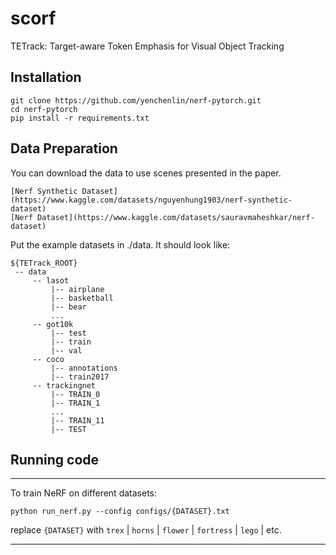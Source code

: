 # scorf

TETrack: Target-aware Token Emphasis for Visual Object Tracking

<!--
![TETrack_Framework](tracking/TETrack_network.png)
-->

## Installation

```
git clone https://github.com/yenchenlin/nerf-pytorch.git
cd nerf-pytorch
pip install -r requirements.txt
```

## Data Preparation
You can download the data to use scenes presented in the paper.
```
[Nerf Synthetic Dataset](https://www.kaggle.com/datasets/nguyenhung1903/nerf-synthetic-dataset)
[Nerf Dataset](https://www.kaggle.com/datasets/sauravmaheshkar/nerf-dataset)
```

Put the example datasets in ./data. It should look like:
   ```
   ${TETrack_ROOT}
    -- data
        -- lasot
            |-- airplane
            |-- basketball
            |-- bear
            ...
        -- got10k
            |-- test
            |-- train
            |-- val
        -- coco
            |-- annotations
            |-- train2017
        -- trackingnet
            |-- TRAIN_0
            |-- TRAIN_1
            ...
            |-- TRAIN_11
            |-- TEST
   ```

## Running code

---

To train NeRF on different datasets: 

```
python run_nerf.py --config configs/{DATASET}.txt
```

replace `{DATASET}` with `trex` | `horns` | `flower` | `fortress` | `lego` | etc.

---

